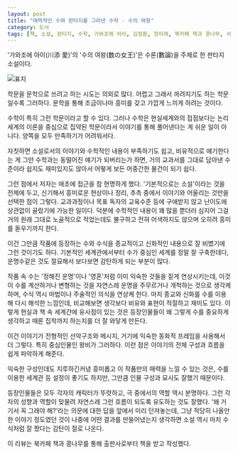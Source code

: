 ```yaml
---
layout: post
title: "매력적인 수와 판타지를 그려낸 수작 - 수의 여왕"
category: 도서
tags: [책, 소설, 판타지, 수학, 가와조에 아이, 김정환, 청미래, 북카페 책과 콩나무, 서평]
---
```


'가와조에 아이(川添 愛)'의
'수의 여왕(数の女王)'은
수론(數論)을 주제로 한 판타지 소설이다.

![표지](https://images2.imgbox.com/c1/51/AJ7gaojq_o.jpg)

학문을 문학으로 쓰려고 하는 시도는 의외로 많다.
어렵고 그래서 꺼려지기도 하는 학문일수록 그러하다.
문학을 통해 조금이나마 흥미를 갖고 가깝게 느끼게 하려는 것이다.

수학이 특히 그런 학문이라고 할 수 있다.
그러나 수학은 현실세계와의 접점보다는
논리세계의 이론을 중심으로 집약된 학문이라서
이야기를 통해 풀어낸다는 게 쉬운 일이 아니다.
양쪽을 모두 만족하기가 어려워서다.

자칫하면 소설로서의 이야기와 수학적인 내용이 부족하기도 쉽고,
비유적으로 얘기한다는 게 그만 수학과는 동떨어진 얘기가 되버리는가 하면,
거의 교과서를 그대로 담아낸 수준이라 쉽지도 재미있지도 않아서
어떻게 보든 어중간한 물건이 되기 쉽다.

그런 점에서 저자는 애초에 접근을 참 현명하게 했다.
'기본적으로는 소설'이라는 것을 전제에 두고,
신기해서 흥미로운 현상이나 정리, 추측 중에서 이야기와 어울리는 것만을 선택한 점이 그렇다.
교과과정이나 목표 독자의 교육수준 등에 구애받지 않고 난이도에 상관없이 골랐기에 가능한 일이다.
덕분에 수학적인 내용이 꽤 많을 뿐더러
심지어 그걸 거의 원래 그대로 노골적으로 적었는데도 불구하고
전혀 어색하지도 않으며 오히려 흥미를 돋우기까지 한다.

이건 그만큼 작품에 등장하는 수와 수식을
종교적이고 신화적인 내용으로 잘 비볐기에 그런 것이기도 하다.
기본적인 세계관에서부터 수가 중심인 세계를 정말 잘 구축한데다,
운명수같은 것도 절묘해서 보다보면 감탄하게 되는 부분이 많다.

작품 속 수는 '정해진 운명'이나 '영혼'처럼 이미 익숙한 것들을 짙게 연상시키는데,
이것이 수를 계산하거나 변형하는 것을 자연스레 운명을 주무르거나 개척하는 것으로 생각케 하며,
수식 역시 마법이나 주술적인 의식을 연상케 한다.
마치 종교와 신화를 수를 이용해 다시 해석한 느낌인데,
비교해보면 생각보다 비유와 표현이 적절하고 재미도 있다.
이렇게 현실과 책 속 세계간에 유사점이 있는 것은
등장인물들이 왜 그렇게 수를 중요하게 생각하고 때론 집착까지 하는지를 더 잘 와닿게 만든다.

이건 이야기가 전형적인 선악구조와 메시지, 거기에 익숙한 동화적 프레임을 사용해서 더 그렇다.
특히 중심인물인 왕비가 그러하다.
이런 점은 이야기의 전체 구성과 흐름을 쉽게 파악하게 해준다.

익숙한 구성인데도 지루하긴커녕 흥미롭고 이 작품만의 매력을 느낄 수 있는 것은,
수를 이용한 세계관 등 설정이 좋기도 하지만,
그만큼 인물 구성과 묘사도 잘했기 때문이다.

등장인물들은 모두 각자의 캐릭터가 뚜렷하고, 극 중에서의 역할 역시 분명하다.
그런 각자의 성향과 역할이 맞물려 자연스레 그런 흐름이 되도록 유도하는 것도 잘했다.
'왜 거기서 꼭 그래야 해?'라는 의문에 대한 답을 앞에서 미리 던져놓는데,
그냥 적당히 나올만한 이야기 정도였던 것이 나중에 어떤 결과를 만들어냈는지 생각하면
소설 역시 마치 수식처럼 잘 짰다는 감탄이 절로 나온다.



<div class="im im-info">
이 리뷰는 북카페 책과 콩나무를 통해 출판사로부터 책을 받고 작성했다.
</div>
